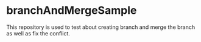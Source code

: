 # branchAndMergeSample
This repository is used to test about creating branch and merge the branch as well as fix the conflict.
